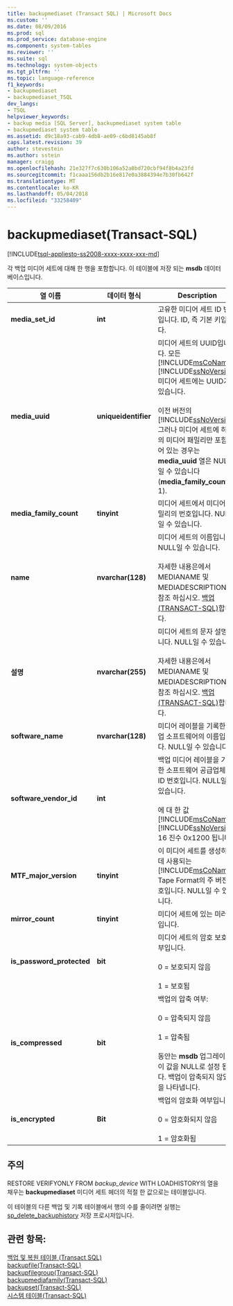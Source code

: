 ```yaml
---
title: backupmediaset (Transact SQL) | Microsoft Docs
ms.custom: ''
ms.date: 08/09/2016
ms.prod: sql
ms.prod_service: database-engine
ms.component: system-tables
ms.reviewer: ''
ms.suite: sql
ms.technology: system-objects
ms.tgt_pltfrm: ''
ms.topic: language-reference
f1_keywords:
- backupmediaset
- backupmediaset_TSQL
dev_langs:
- TSQL
helpviewer_keywords:
- backup media [SQL Server], backupmediaset system table
- backupmediaset system table
ms.assetid: d9c18a93-cab9-4db8-ae09-c6bd8145ab8f
caps.latest.revision: 39
author: stevestein
ms.author: sstein
manager: craigg
ms.openlocfilehash: 21e327f7c630b106a52a0bd720cbf94f8b4a23fd
ms.sourcegitcommit: f1caaa156db2b16e817e0a3884394e7b30fb642f
ms.translationtype: MT
ms.contentlocale: ko-KR
ms.lasthandoff: 05/04/2018
ms.locfileid: "33258409"
---
```

# <a name="backupmediaset-transact-sql"></a>backupmediaset(Transact-SQL)
[!INCLUDE[tsql-appliesto-ss2008-xxxx-xxxx-xxx-md](../../includes/tsql-appliesto-ss2008-xxxx-xxxx-xxx-md.md)]

  각 백업 미디어 세트에 대해 한 행을 포함합니다. 이 테이블에 저장 되는 **msdb** 데이터베이스입니다.  
 
  
|열 이름|데이터 형식|Description|  
|-----------------|---------------|-----------------|  
|**media_set_id**|**int**|고유한 미디어 세트 ID 번호입니다. ID, 즉 기본 키입니다.|  
|**media_uuid**|**uniqueidentifier**|미디어 세트의 UUID입니다. 모든 [!INCLUDE[msCoName](../../includes/msconame-md.md)] [!INCLUDE[ssNoVersion](../../includes/ssnoversion-md.md)] 미디어 세트에는 UUID가 있습니다.<br /><br /> 이전 버전의 [!INCLUDE[ssNoVersion](../../includes/ssnoversion-md.md)]그러나 미디어 세트에 하나의 미디어 패밀리만 포함 되어 있는 경우는 **media_uuid** 열은 NULL 일 수 있습니다 (**media_family_count** 는 1).|  
|**media_family_count**|**tinyint**|미디어 세트에서 미디어 패밀리의 번호입니다. NULL일 수 있습니다.|  
|**name**|**nvarchar(128)**|미디어 세트의 이름입니다. NULL일 수 있습니다.<br /><br /> 자세한 내용은에서 MEDIANAME 및 MEDIADESCRIPTION을 참조 하십시오. [백업 &#40;TRANSACT-SQL&#41;](../../t-sql/statements/backup-transact-sql.md)합니다.|  
|**설명**|**nvarchar(255)**|미디어 세트의 문자 설명입니다. NULL일 수 있습니다.<br /><br /> 자세한 내용은에서 MEDIANAME 및 MEDIADESCRIPTION을 참조 하십시오. [백업 &#40;TRANSACT-SQL&#41;](../../t-sql/statements/backup-transact-sql.md)합니다.|  
|**software_name**|**nvarchar(128)**|미디어 레이블을 기록한 백업 소프트웨어의 이름입니다. NULL일 수 있습니다.|  
|**software_vendor_id**|**int**|백업 미디어 레이블을 기록한 소프트웨어 공급업체의 ID 번호입니다. NULL일 수 있습니다.<br /><br /> 에 대 한 값 [!INCLUDE[msCoName](../../includes/msconame-md.md)] [!INCLUDE[ssNoVersion](../../includes/ssnoversion-md.md)] 16 진수 0x1200 됩니다.|  
|**MTF_major_version**|**tinyint**|이 미디어 세트를 생성하는 데 사용되는 [!INCLUDE[msCoName](../../includes/msconame-md.md)] Tape Format의 주 버전 번호입니다. NULL일 수 있습니다.|  
|**mirror_count**|**tinyint**|미디어 세트에 있는 미러 수입니다.|  
|**is_password_protected**|**bit**|미디어 세트의 암호 보호 여부입니다.<br /><br /> 0 = 보호되지 않음<br /><br /> 1 = 보호됨|  
|**is_compressed**|**bit**|백업의 압축 여부:<br /><br /> 0 = 압축되지 않음<br /><br /> 1 = 압축됨<br /><br /> 동안는 **msdb** 업그레이드,이 값을 NULL로 설정 됩니다. 백업이 압축되지 않았음을 나타냅니다.|  
|**is_encrypted**|**Bit**|백업의 암호화 여부입니다.<br /><br /> 0 = 암호화되지 않음<br /><br /> 1 = 암호화됨|  
  
## <a name="remarks"></a>주의  
 RESTORE VERIFYONLY FROM *backup_device* WITH LOADHISTORY의 열을 채우는 **backupmediaset** 미디어 세트 헤더의 적절 한 값으로는 테이블입니다.  
  
 이 테이블의 다른 백업 및 기록 테이블에서 행의 수를 줄이려면 실행는 [sp_delete_backuphistory](../../relational-databases/system-stored-procedures/sp-delete-backuphistory-transact-sql.md) 저장 프로시저입니다.  
  
## <a name="see-also"></a>관련 항목:  
 [백업 및 복원 테이블 &#40;Transact SQL&#41;](../../relational-databases/system-tables/backup-and-restore-tables-transact-sql.md)   
 [backupfile&#40;Transact-SQL&#41;](../../relational-databases/system-tables/backupfile-transact-sql.md)   
 [backupfilegroup&#40;Transact-SQL&#41;](../../relational-databases/system-tables/backupfilegroup-transact-sql.md)   
 [backupmediafamily&#40;Transact-SQL&#41;](../../relational-databases/system-tables/backupmediafamily-transact-sql.md)   
 [backupset&#40;Transact-SQL&#41;](../../relational-databases/system-tables/backupset-transact-sql.md)   
 [시스템 테이블&#40;Transact-SQL&#41;](../../relational-databases/system-tables/system-tables-transact-sql.md)  
  
  
